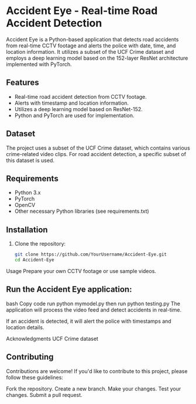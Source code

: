 # Accident Eye - Real-time Road Accident Detection

Accident Eye is a Python-based application that detects road accidents from real-time CCTV footage and alerts the police with date, time, and location information. It utilizes a subset of the UCF Crime dataset and employs a deep learning model based on the 152-layer ResNet architecture implemented with PyTorch.

## Features

- Real-time road accident detection from CCTV footage.
- Alerts with timestamp and location information.
- Utilizes a deep learning model based on ResNet-152.
- Python and PyTorch are used for implementation.

## Dataset

The project uses a subset of the UCF Crime dataset, which contains various crime-related video clips. For road accident detection, a specific subset of this dataset is used.

## Requirements

- Python 3.x
- PyTorch
- OpenCV
- Other necessary Python libraries (see requirements.txt)

## Installation

1. Clone the repository:

   ```bash
   git clone https://github.com/YourUsername/Accident-Eye.git
   cd Accident-Eye
Usage
Prepare your own CCTV footage or use sample videos.

## Run the Accident Eye application:

bash
Copy code
run python mymodel.py
then run python testing.py
The application will process the video feed and detect accidents in real-time.

If an accident is detected, it will alert the police with timestamps and location details.


Acknowledgments
UCF Crime dataset
## Contributing
Contributions are welcome! If you'd like to contribute to this project, please follow these guidelines:

Fork the repository.
Create a new branch.
Make your changes.
Test your changes.
Submit a pull request.

